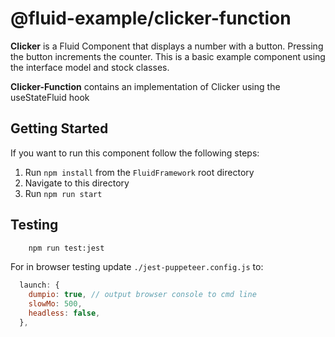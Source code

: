 # @fluid-example/clicker-function

**Clicker** is a Fluid Component that displays a number with a button. Pressing the button
increments the counter. This is a basic example component using the interface model and stock
classes.

**Clicker-Function** contains an implementation of Clicker using the useStateFluid hook

## Getting Started

If you want to run this component follow the following steps:

1. Run `npm install` from the `FluidFramework` root directory
2. Navigate to this directory
3. Run `npm run start`

## Testing

```bash
    npm run test:jest
```

For in browser testing update `./jest-puppeteer.config.js` to:

```javascript
  launch: {
    dumpio: true, // output browser console to cmd line
    slowMo: 500,
    headless: false,
  },
```
